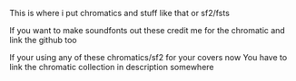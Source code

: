 This is where i put chromatics and stuff like that or sf2/fsts


If you want to make soundfonts out these credit me for the chromatic and link the github too

If your using any of these chromatics/sf2 for your covers now You have to link the chromatic collection in description somewhere
